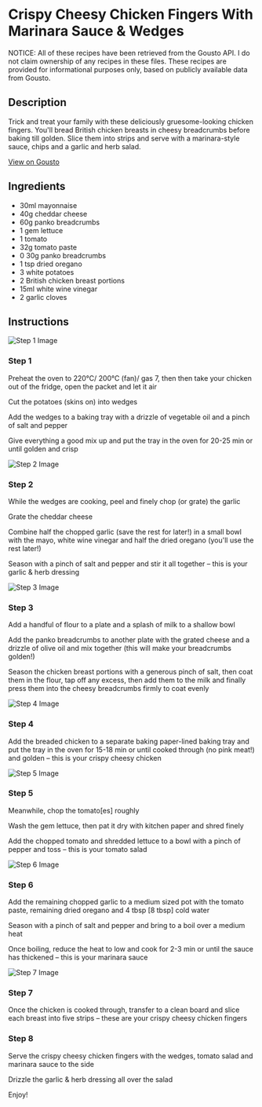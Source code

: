 # Crispy Cheesy Chicken Fingers With Marinara Sauce & Wedges

NOTICE: All of these recipes have been retrieved from the Gousto API. I do not claim ownership of any recipes in these files. These recipes are provided for informational purposes only, based on publicly available data from Gousto.

## Description

Trick and treat your family with these deliciously gruesome-looking chicken fingers. You'll bread British chicken breasts in cheesy breadcrumbs before baking till golden. Slice them into strips and serve with a marinara-style sauce, chips and a garlic and herb salad.

[View on Gousto](https://www.gousto.co.uk/recipes/cookbook/crispy-cheesy-chicken-fingers-with-marinara-sauce-wedges)

## Ingredients

- 30ml mayonnaise
- 40g cheddar cheese
- 60g panko breadcrumbs
- 1 gem lettuce
- 1 tomato
- 32g tomato paste
- 0 30g panko breadcrumbs
- 1 tsp dried oregano
- 3 white potatoes
- 2 British chicken breast portions
- 15ml white wine vinegar
- 2 garlic cloves

## Instructions

![Step 1 Image](https://production-media.gousto.co.uk/cms/recipe-step-image/step-1-1696410302647-x200.jpg)

### Step 1

Preheat the oven to 220°C/ 200°C (fan)/ gas 7, then then take your chicken out of the fridge, open the packet and let it air

Cut the potatoes (skins on) into wedges

Add the wedges to a baking tray with a drizzle of vegetable oil and a pinch of salt and pepper

Give everything a good mix up and put the tray in the oven for 20-25 min or until golden and crisp

![Step 2 Image](https://production-media.gousto.co.uk/cms/recipe-step-image/step-2-1696410305868-x200.jpg)

### Step 2

While the wedges are cooking, peel and finely chop (or grate) the garlic

Grate the cheddar cheese

Combine half the chopped garlic (save the rest for later!) in a small bowl with the mayo, white wine vinegar and half the dried oregano (you'll use the rest later!)

Season with a pinch of salt and pepper and stir it all together – this is your garlic & herb dressing

![Step 3 Image](https://production-media.gousto.co.uk/cms/recipe-step-image/step-3-1696410309440-x200.jpg)

### Step 3

Add a handful of flour to a plate and a splash of milk to a shallow bowl

Add the panko breadcrumbs to another plate with the grated cheese and a drizzle of olive oil and mix together (this will make your breadcrumbs golden!)

Season the chicken breast portions with a generous pinch of salt, then coat them in the flour, tap off any excess, then add them to the milk and finally press them into the cheesy breadcrumbs firmly to coat evenly

![Step 4 Image](https://production-media.gousto.co.uk/cms/recipe-step-image/step-4-1696410312977-x200.jpg)

### Step 4

Add the breaded chicken to a separate baking paper-lined baking tray and put the tray in the oven for 15-18 min or until cooked through (no pink meat!) and golden – this is your crispy cheesy chicken

![Step 5 Image](https://production-media.gousto.co.uk/cms/recipe-step-image/step-5-1696410316823-x200.jpg)

### Step 5

Meanwhile, chop the tomato<span class="text-danger">[es]</span> roughly

Wash the gem lettuce, then pat it dry with kitchen paper and shred finely

Add the chopped tomato and shredded lettuce to a bowl with a pinch of pepper and toss – this is your tomato salad

![Step 6 Image](https://production-media.gousto.co.uk/cms/recipe-step-image/step-6-1696410342193-x200.jpg)

### Step 6

Add the remaining chopped garlic to a medium sized pot with the tomato paste, remaining dried oregano and 4 tbsp <span class="text-danger">[8 tbsp]</span> cold water

Season with a pinch of salt and pepper and bring to a boil over a medium heat

Once boiling, reduce the heat to low and cook for 2-3 min or until the sauce has thickened – this is your marinara sauce

![Step 7 Image](https://production-media.gousto.co.uk/cms/recipe-step-image/step-7-1696410345530-x200.jpg)

### Step 7

Once the chicken is cooked through, transfer to a clean board and slice each breast into five strips – these are your crispy cheesy chicken fingers

### Step 8

Serve the crispy cheesy chicken fingers with the wedges, tomato salad and marinara sauce to the side

Drizzle the garlic & herb dressing all over the salad

Enjoy!

